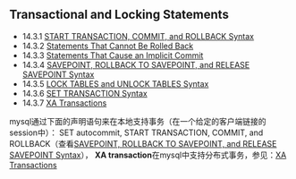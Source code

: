 ## Transactional and Locking Statements
* 14.3.1 [START TRANSACTION, COMMIT, and ROLLBACK Syntax](https://dev.mysql.com/doc/refman/5.7/en/commit.html)
* 14.3.2 [Statements That Cannot Be Rolled Back](https://dev.mysql.com/doc/refman/5.7/en/cannot-roll-back.html)
* 14.3.3 [Statements That Cause an Implicit Commit](https://dev.mysql.com/doc/refman/5.7/en/implicit-commit.html)
* 14.3.4 [SAVEPOINT, ROLLBACK TO SAVEPOINT, and RELEASE SAVEPOINT Syntax](https://dev.mysql.com/doc/refman/5.7/en/savepoint.html)
* 14.3.5 [LOCK TABLES and UNLOCK TABLES Syntax](https://dev.mysql.com/doc/refman/5.7/en/lock-tables.html)
* 14.3.6 [SET TRANSACTION Syntax](https://dev.mysql.com/doc/refman/5.7/en/set-transaction.html)
* 14.3.7 [XA Transactions](https://dev.mysql.com/doc/refman/5.7/en/xa.html)

mysql通过下面的声明语句来在本地支持事务（在一个给定的客户端链接的session中）： SET autocommit, START TRANSACTION, COMMIT, and ROLLBACK（查看[SAVEPOINT, ROLLBACK TO SAVEPOINT, and RELEASE SAVEPOINT Syntax](https://dev.mysql.com/doc/refman/5.7/en/savepoint.html)）， **XA transaction**在mysql中支持分布式事务，参见：[XA Transactions](https://dev.mysql.com/doc/refman/5.7/en/xa.html)
